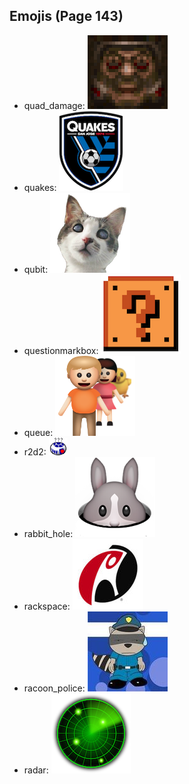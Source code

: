 
## Emojis (Page 143)

* quad_damage: ![quad_damage](output/quad_damage.png)
* quakes: ![quakes](output/quakes.png)
* qubit: ![qubit](output/qubit.png)
* questionmarkbox: ![questionmarkbox](output/questionmarkbox.png)
* queue: ![queue](output/queue.png)
* r2d2: ![r2d2](output/r2d2.gif)
* rabbit_hole: ![rabbit_hole](output/rabbit_hole.png)
* rackspace: ![rackspace](output/rackspace.jpg)
* racoon_police: ![racoon_police](output/racoon_police.jpg)
* radar: ![radar](output/radar.png)
